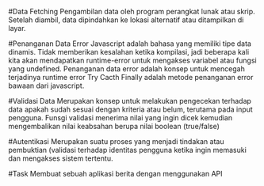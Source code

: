 #Data Fetching
Pengambilan data oleh program perangkat lunak atau skrip. Setelah diambil, data dipindahkan ke lokasi alternatif atau ditampilkan di layar.

#Penanganan Data Error
Javascript adalah bahasa yang memiliki tipe data dinamis. Tidak memberikan kesalahan ketika kompilasi, jadi beberapa kali kita akan mendapatkan runtime-error untuk mengakses variabel atau fungsi yang undefined. Penanganan data error adalah konsep untuk mencegah terjadinya runtime error
Try Cacth Finally adalah metode penanganan error bawaan dari javascript.

#Validasi Data
Merupakan konsep untuk melakukan pengecekan terhadap data apakah sudah sesuai dengan kriteria atau belum, terutama pada input pengguna. Funsgi validasi menerima nilai yang ingin dicek kemudian mengembalikan nilai keabsahan berupa nilai boolean (true/false)

#Autentikasi 
Merupakan suatu proses yang menjadi tindakan atau pembuktian (validasi terhadap identitas pengguna ketika ingin memasuki dan mengakses sistem tertentu.

#Task
Membuat sebuah aplikasi berita dengan menggunakan API
